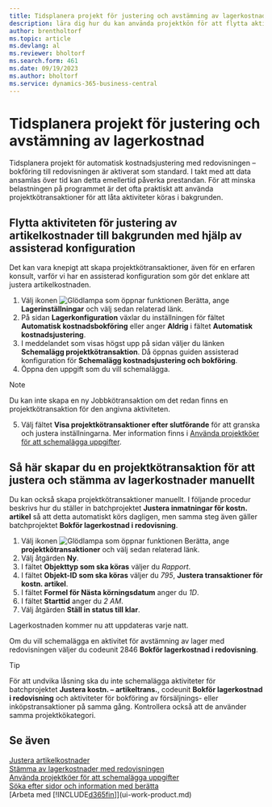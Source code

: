 ```yaml
---
title: Tidsplanera projekt för justering och avstämning av lagerkostnad
description: lära dig hur du kan använda projektkön för att flytta aktiviteterna för att justera lagerkostnaden eller stämma av den med redovisningen till bakgrunden. Om ditt företag till exempel kör många aktiviteter eller behandlar många transaktioner.
author: brentholtorf
ms.topic: article
ms.devlang: al
ms.reviewer: bholtorf
ms.search.form: 461
ms.date: 09/19/2023
ms.author: bholtorf
ms.service: dynamics-365-business-central
---
```

# <a name="schedule-jobs-to-adjust-and-reconcile-inventory-cost"></a>Tidsplanera projekt för justering och avstämning av lagerkostnad

Tidsplanera projekt för automatisk kostnadsjustering med redovisningen – bokföring till redovisningen är aktiverat som standard.
I takt med att data ansamlas över tid kan detta emellertid påverka prestandan. För att minska belastningen på programmet är det ofta praktiskt att använda projektkötransaktioner för att låta aktiviteter köras i bakgrunden.

## <a name="move-the-task-of-adjusting-item-costs-to-the-background-with-the-help-of-assisted-setup"></a>Flytta aktiviteten för justering av artikelkostnader till bakgrunden med hjälp av assisterad konfiguration

Det kan vara knepigt att skapa projektkötransaktioner, även för en erfaren konsult, varför vi har en assisterad konfiguration som gör det enklare att justera artikelkostnaden.  

1. Välj ikonen ![Glödlampa som öppnar funktionen Berätta](media/ui-search/search_small.png "Berätta vad du vill göra"), ange **Lagerinställningar** och välj sedan relaterad länk.  
2. På sidan **Lagerkonfiguration** växlar du inställningen för fältet **Automatisk kostnadsbokföring** eller anger **Aldrig** i fältet **Automatisk kostnadsjustering**.  
3. I meddelandet som visas högst upp på sidan väljer du länken **Schemalägg projektkötransaktion**. Då öppnas guiden assisterad konfiguration för **Schemalägg kostnadsjustering och bokföring**.  
4. Öppna den uppgift som du vill schemalägga.  

  > [!NOTE]
  > Du kan inte skapa en ny Jobbkötransaktion om det redan finns en projektkötransaktion för den angivna aktiviteten.

5. Välj fältet **Visa projektkötransaktioner efter slutförande** för att granska och justera inställningarna. Mer information finns i [Använda projektköer för att schemalägga uppgifter](admin-job-queues-schedule-tasks.md).  

## <a name="to-create-a-job-queue-entry-for-adjusting-and-reconciling-inventory-cost-manually"></a>Så här skapar du en projektkötransaktion för att justera och stämma av lagerkostnader manuellt

Du kan också skapa projektkötransaktioner manuellt. I följande procedur beskrivs hur du ställer in batchprojektet **Justera inmatningar för kostn. artikel** så att detta automatiskt körs dagligen, men samma steg även gäller batchprojektet **Bokför lagerkostnad i redovisning**.  

1. Välj ikonen ![Glödlampa som öppnar funktionen Berätta](media/ui-search/search_small.png "Berätta vad du vill göra"), ange **projektkötransaktioner** och välj sedan relaterad länk.  
2. Välj åtgärden **Ny**.  
3. I fältet **Objekttyp som ska köras** väljer du *Rapport*.  
4. I fältet **Objekt-ID som ska köras** väljer du *795*, **Justera transaktioner för kostn. artikel**.  
5. I fältet **Formel för Nästa körningsdatum** anger du *1D*.
6. I fältet **Starttid** anger du *2 AM*.
7. Välj åtgärden **Ställ in status till klar**.

Lagerkostnaden kommer nu att uppdateras varje natt.  

Om du vill schemalägga en aktivitet för avstämning av lager med redovisningen väljer du codeunit 2846 **Bokför lagerkostnad i redovisning**.

> [!TIP]
> För att undvika låsning ska du inte schemalägga aktiviteter för batchprojektet **Justera kostn. – artikeltrans.**, codeunit **Bokför lagerkostnad i redovisning** och aktiviteter för bokföring av försäljnings- eller inköpstransaktioner på samma gång. Kontrollera också att de använder samma projektkökategori.

## <a name="see-also"></a>Se även

[Justera artikelkostnader](inventory-how-adjust-item-costs.md)  
[Stämma av lagerkostnader med redovisningen](finance-how-to-post-inventory-costs-to-the-general-ledger.md)  
[Använda projektköer för att schemalägga uppgifter](admin-job-queues-schedule-tasks.md)  
[Söka efter sidor och information med berätta](ui-search.md)  
[Arbeta med [!INCLUDE[d365fin](includes/d365fin_md.md)]](ui-work-product.md)  
